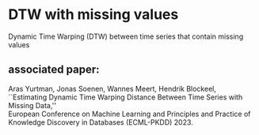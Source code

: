# DTW with missing values
Dynamic Time Warping (DTW) between time series that contain missing values

## associated paper: 
Aras Yurtman, Jonas Soenen, Wannes Meert, Hendrik Blockeel, <br />
``Estimating Dynamic Time Warping Distance Between Time Series with Missing Data,'' <br />
European Conference on Machine Learning and Principles and Practice of Knowledge Discovery in Databases (ECML-PKDD) 2023. 
